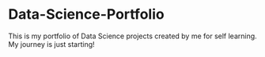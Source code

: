 # Data-Science-Portfolio
This is my portfolio of Data Science projects created by me for self learning. My journey is just starting!

